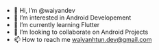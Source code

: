 - 👋 Hi, I’m @waiyandev
- 👀 I’m interested in Android Developement
- 🌱 I’m currently learning Flutter
- 💞️ I’m looking to collaborate on Android Projects
- 📫 How to reach me waiyanhtun.dev@gmail.com

